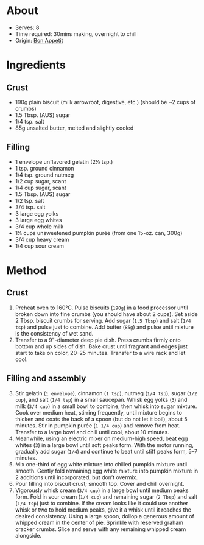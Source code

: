 # About
* Serves: 8
* Time required: 30mins making, overnight to chill
* Origin: [Bon Appetit](https://www.bonappetit.com/recipe/pumpkin-chiffon-pie)

# Ingredients
## Crust
* 190g plain biscuit (milk arrowroot, digestive, etc.) (should be ~2 cups of crumbs)
* 1.5 Tbsp. (AUS) sugar 
* 1/4 tsp. salt
* 85g unsalted butter, melted and slightly cooled
## Filling
* 1 envelope unflavored gelatin (2½ tsp.)
* 1 tsp. ground cinnamon
* 1/4 tsp. ground nutmeg
* 1/2 cup sugar, scant
* 1/4 cup sugar, scant
* 1.5 Tbsp. (AUS) sugar
* 1/2 tsp. salt
* 3/4 tsp. salt
* 3 large egg yolks
* 3 large egg whites
* 3/4 cup whole milk
* 1¼ cups unsweetened pumpkin purée (from one 15-oz. can, 300g)
* 3/4 cup heavy cream
* 1/4 cup sour cream

# Method
## Crust
1. Preheat oven to 160°C. Pulse biscuits (`190g`) in a food processor until broken down into fine crumbs (you should have about 2 cups). Set aside 2 Tbsp. biscuit crumbs for serving. Add sugar (`1.5 Tbsp`) and salt (`1/4 tsp`) and pulse just to combine. Add butter (`85g`) and pulse until mixture is the consistency of wet sand.
2. Transfer to a 9"-diameter deep pie dish. Press crumbs firmly onto bottom and up sides of dish. Bake crust until fragrant and edges just start to take on color, 20–25 minutes. Transfer to a wire rack and let cool.
## Filling and assembly
3. Stir gelatin (`1 envelope`), cinnamon (`1 tsp`), nutmeg (`1/4 tsp`), sugar (`1/2 cup`), and salt (`1/4 tsp`) in a small saucepan. Whisk egg yolks (`3`) and milk (`3/4 cup`) in a small bowl to combine, then whisk into sugar mixture. Cook over medium heat, stirring frequently, until mixture begins to thicken and coats the back of a spoon (but do not let it boil), about 5 minutes. Stir in pumpkin purée (`1 1/4 cup`) and remove from heat. Transfer to a large bowl and chill until cool, about 10 minutes.
4. Meanwhile, using an electric mixer on medium-high speed, beat egg whites (`3`) in a large bowl until soft peaks form. With the motor running, gradually add sugar (`1/4`) and continue to beat until stiff peaks form, 5–7 minutes.
5. Mix one-third of egg white mixture into chilled pumpkin mixture until smooth. Gently fold remaining egg white mixture into pumpkin mixture in 2 additions until incorporated, but don’t overmix.
6. Pour filling into biscuit crust; smooth top. Cover and chill overnight.
7. Vigorously whisk cream (`3/4 cup`) in a large bowl until medium peaks form. Fold in sour cream (`1/4 cup`) and remaining sugar (`2 Tbsp`) and salt (`1/4 tsp`) just to combine. If the cream looks like it could use another whisk or two to hold medium peaks, give it a whisk until it reaches the desired consistency. Using a large spoon, dollop a generous amount of whipped cream in the center of pie. Sprinkle with reserved graham cracker crumbs. Slice and serve with any remaining whipped cream alongside.
